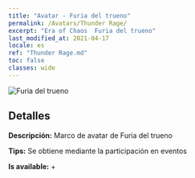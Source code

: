 ```yaml
---
title: "Avatar - Furia del trueno"
permalink: /Avatars/Thunder Rage/
excerpt: "Era of Chaos  Furia del trueno"
last_modified_at: 2021-04-17
locale: es
ref: "Thunder Rage.md"
toc: false
classes: wide
---
```

 ![Furia del trueno](/images/a/avatarFrame_57.png)

## Detalles

 **Descripción:** Marco de avatar de Furia del trueno 

 **Tips:** Se obtiene mediante la participación en eventos 

 **Is available:**  + 

